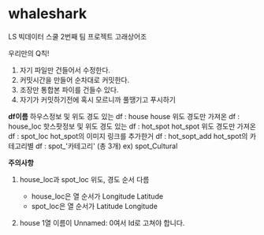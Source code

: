 # whaleshark
LS 빅데이터 스쿨 2번째 팀 프로젝트 고래상어조

우리만의 Q칙!
1. 자기 파일만 건들어서 수정한다.
2. 커밋시간을 만들어 순차대로 커밋한다.
3. 조장만 통합본 파이를 건들수 있다.
4. 자기가 커밋하기전에 혹시 모르니까 풀땡기고 푸시하기


**df이름**
하우스정보 및 위도 경도 있는 df       : house
house 위도 경도만 가져온 df           : house_loc
핫스팟정보 및 위도 경도 있는 df       : hot_spot
hot_spot 위도 경도만 가져온 df        : spot_loc
hot_spot의 이미지 링크를 추가한거 df  : hot_sopt_add
hot_spot의 카테고리별 df              : spot_'카테고리' (총 3개)      ex) spot_Cultural



**주의사항**
1. house_loc과 spot_loc 위도, 경도 순서 다름
   - house_loc은 열 순서가 Longitude   Latitude
   - spot_loc은 열 순서가  Latitude  Longitude

2. house 1열 이름이 Unnamed: 0여서 Id로 고쳐야 합니다.